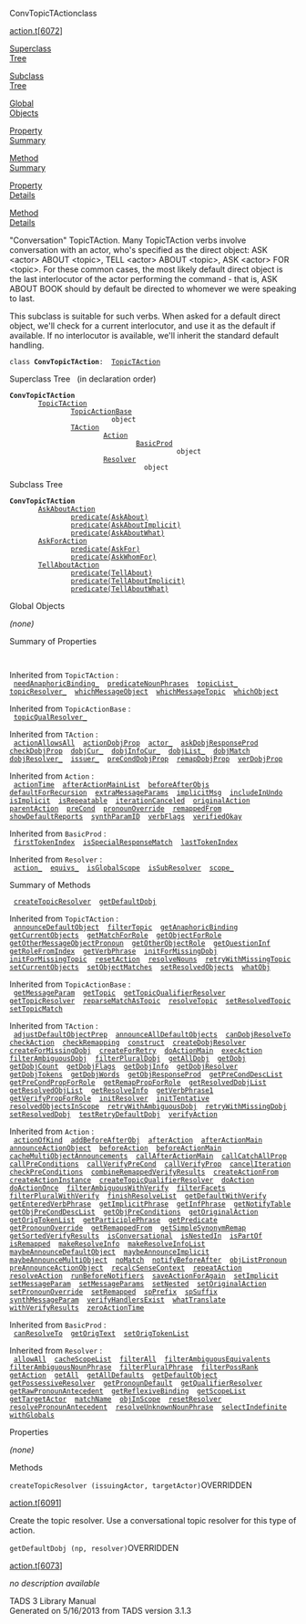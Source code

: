 ---
---
<span class="title">ConvTopicTAction</span><span class="type">class</span>

[action.t](../file/action.t.html)\[[6072](../source/action.t.html#6072)\]

[Superclass  
Tree](#_SuperClassTree_)

[Subclass  
Tree](#_SubClassTree_)

[Global  
Objects](#_ObjectSummary_)

[Property  
Summary](#_PropSummary_)

[Method  
Summary](#_MethodSummary_)

[Property  
Details](#_Properties_)

[Method  
Details](#_Methods_)

<div class="fdesc">

"Conversation" TopicTAction. Many TopicTAction verbs involve
conversation with an actor, who's specified as the direct object: ASK
\<actor\> ABOUT \<topic\>, TELL \<actor\> ABOUT \<topic\>, ASK \<actor\>
FOR \<topic\>. For these common cases, the most likely default direct
object is the last interlocutor of the actor performing the command -
that is, ASK ABOUT BOOK should by default be directed to whomever we
were speaking to last.

This subclass is suitable for such verbs. When asked for a default
direct object, we'll check for a current interlocutor, and use it as the
default if available. If no interlocutor is available, we'll inherit the
standard default handling.

`class `**`ConvTopicTAction`**` :   `[`TopicTAction`](../object/TopicTAction.html)

</div>

<span id="_SuperClassTree_"></span>

<div class="mjhd">

<span class="hdln">Superclass Tree</span>   (in declaration order)

</div>

**`ConvTopicTAction`**  
`         `[`TopicTAction`](../object/TopicTAction.html)  
`                 `[`TopicActionBase`](../object/TopicActionBase.html)  
`                         object`  
`                 `[`TAction`](../object/TAction.html)  
`                         `[`Action`](../object/Action.html)  
`                                 `[`BasicProd`](../object/BasicProd.html)  
`                                         object`  
`                         `[`Resolver`](../object/Resolver.html)  
`                                 object`  
<span id="_SubClassTree_"></span>

<div class="mjhd">

<span class="hdln">Subclass Tree</span>  

</div>

**`ConvTopicTAction`**  
`         `[`AskAboutAction`](../object/AskAboutAction.html)  
`                 `[`predicate(AskAbout)`](../object/predicate(AskAbout).html)  
`                 `[`predicate(AskAboutImplicit)`](../object/predicate(AskAboutImplicit).html)  
`                 `[`predicate(AskAboutWhat)`](../object/predicate(AskAboutWhat).html)  
`         `[`AskForAction`](../object/AskForAction.html)  
`                 `[`predicate(AskFor)`](../object/predicate(AskFor).html)  
`                 `[`predicate(AskWhomFor)`](../object/predicate(AskWhomFor).html)  
`         `[`TellAboutAction`](../object/TellAboutAction.html)  
`                 `[`predicate(TellAbout)`](../object/predicate(TellAbout).html)  
`                 `[`predicate(TellAboutImplicit)`](../object/predicate(TellAboutImplicit).html)  
`                 `[`predicate(TellAboutWhat)`](../object/predicate(TellAboutWhat).html)  
<span id="_ObjectSummary_"></span>

<div class="mjhd">

<span class="hdln">Global Objects</span>  

</div>

*(none)* <span id="_PropSummary_"></span>

<div class="mjhd">

<span class="hdln">Summary of Properties</span>  

</div>

` `

Inherited from `TopicTAction` :  
` `[`needAnaphoricBinding_`](../object/TopicTAction.html#needAnaphoricBinding_)`  `[`predicateNounPhrases`](../object/TopicTAction.html#predicateNounPhrases)`  `[`topicList_`](../object/TopicTAction.html#topicList_)`  `[`topicResolver_`](../object/TopicTAction.html#topicResolver_)`  `[`whichMessageObject`](../object/TopicTAction.html#whichMessageObject)`  `[`whichMessageTopic`](../object/TopicTAction.html#whichMessageTopic)`  `[`whichObject`](../object/TopicTAction.html#whichObject)`  `

Inherited from `TopicActionBase` :  
` `[`topicQualResolver_`](../object/TopicActionBase.html#topicQualResolver_)`  `

Inherited from `TAction` :  
` `[`actionAllowsAll`](../object/TAction.html#actionAllowsAll)`  `[`actionDobjProp`](../object/TAction.html#actionDobjProp)`  `[`actor_`](../object/TAction.html#actor_)`  `[`askDobjResponseProd`](../object/TAction.html#askDobjResponseProd)`  `[`checkDobjProp`](../object/TAction.html#checkDobjProp)`  `[`dobjCur_`](../object/TAction.html#dobjCur_)`  `[`dobjInfoCur_`](../object/TAction.html#dobjInfoCur_)`  `[`dobjList_`](../object/TAction.html#dobjList_)`  `[`dobjMatch`](../object/TAction.html#dobjMatch)`  `[`dobjResolver_`](../object/TAction.html#dobjResolver_)`  `[`issuer_`](../object/TAction.html#issuer_)`  `[`preCondDobjProp`](../object/TAction.html#preCondDobjProp)`  `[`remapDobjProp`](../object/TAction.html#remapDobjProp)`  `[`verDobjProp`](../object/TAction.html#verDobjProp)`  `

Inherited from `Action` :  
` `[`actionTime`](../object/Action.html#actionTime)`  `[`afterActionMainList`](../object/Action.html#afterActionMainList)`  `[`beforeAfterObjs`](../object/Action.html#beforeAfterObjs)`  `[`defaultForRecursion`](../object/Action.html#defaultForRecursion)`  `[`extraMessageParams`](../object/Action.html#extraMessageParams)`  `[`implicitMsg`](../object/Action.html#implicitMsg)`  `[`includeInUndo`](../object/Action.html#includeInUndo)`  `[`isImplicit`](../object/Action.html#isImplicit)`  `[`isRepeatable`](../object/Action.html#isRepeatable)`  `[`iterationCanceled`](../object/Action.html#iterationCanceled)`  `[`originalAction`](../object/Action.html#originalAction)`  `[`parentAction`](../object/Action.html#parentAction)`  `[`preCond`](../object/Action.html#preCond)`  `[`pronounOverride`](../object/Action.html#pronounOverride)`  `[`remappedFrom`](../object/Action.html#remappedFrom)`  `[`showDefaultReports`](../object/Action.html#showDefaultReports)`  `[`synthParamID`](../object/Action.html#synthParamID)`  `[`verbFlags`](../object/Action.html#verbFlags)`  `[`verifiedOkay`](../object/Action.html#verifiedOkay)`  `

Inherited from `BasicProd` :  
` `[`firstTokenIndex`](../object/BasicProd.html#firstTokenIndex)`  `[`isSpecialResponseMatch`](../object/BasicProd.html#isSpecialResponseMatch)`  `[`lastTokenIndex`](../object/BasicProd.html#lastTokenIndex)`  `

Inherited from `Resolver` :  
` `[`action_`](../object/Resolver.html#action_)`  `[`equivs_`](../object/Resolver.html#equivs_)`  `[`isGlobalScope`](../object/Resolver.html#isGlobalScope)`  `[`isSubResolver`](../object/Resolver.html#isSubResolver)`  `[`scope_`](../object/Resolver.html#scope_)`  `

<span id="_MethodSummary_"></span>

<div class="mjhd">

<span class="hdln">Summary of Methods</span>  

</div>

` `[`createTopicResolver`](#createTopicResolver)`  `[`getDefaultDobj`](#getDefaultDobj)`  `

Inherited from `TopicTAction` :  
` `[`announceDefaultObject`](../object/TopicTAction.html#announceDefaultObject)`  `[`filterTopic`](../object/TopicTAction.html#filterTopic)`  `[`getAnaphoricBinding`](../object/TopicTAction.html#getAnaphoricBinding)`  `[`getCurrentObjects`](../object/TopicTAction.html#getCurrentObjects)`  `[`getMatchForRole`](../object/TopicTAction.html#getMatchForRole)`  `[`getObjectForRole`](../object/TopicTAction.html#getObjectForRole)`  `[`getOtherMessageObjectPronoun`](../object/TopicTAction.html#getOtherMessageObjectPronoun)`  `[`getOtherObjectRole`](../object/TopicTAction.html#getOtherObjectRole)`  `[`getQuestionInf`](../object/TopicTAction.html#getQuestionInf)`  `[`getRoleFromIndex`](../object/TopicTAction.html#getRoleFromIndex)`  `[`getVerbPhrase`](../object/TopicTAction.html#getVerbPhrase)`  `[`initForMissingDobj`](../object/TopicTAction.html#initForMissingDobj)`  `[`initForMissingTopic`](../object/TopicTAction.html#initForMissingTopic)`  `[`resetAction`](../object/TopicTAction.html#resetAction)`  `[`resolveNouns`](../object/TopicTAction.html#resolveNouns)`  `[`retryWithMissingTopic`](../object/TopicTAction.html#retryWithMissingTopic)`  `[`setCurrentObjects`](../object/TopicTAction.html#setCurrentObjects)`  `[`setObjectMatches`](../object/TopicTAction.html#setObjectMatches)`  `[`setResolvedObjects`](../object/TopicTAction.html#setResolvedObjects)`  `[`whatObj`](../object/TopicTAction.html#whatObj)`  `

Inherited from `TopicActionBase` :  
` `[`getMessageParam`](../object/TopicActionBase.html#getMessageParam)`  `[`getTopic`](../object/TopicActionBase.html#getTopic)`  `[`getTopicQualifierResolver`](../object/TopicActionBase.html#getTopicQualifierResolver)`  `[`getTopicResolver`](../object/TopicActionBase.html#getTopicResolver)`  `[`reparseMatchAsTopic`](../object/TopicActionBase.html#reparseMatchAsTopic)`  `[`resolveTopic`](../object/TopicActionBase.html#resolveTopic)`  `[`setResolvedTopic`](../object/TopicActionBase.html#setResolvedTopic)`  `[`setTopicMatch`](../object/TopicActionBase.html#setTopicMatch)`  `

Inherited from `TAction` :  
` `[`adjustDefaultObjectPrep`](../object/TAction.html#adjustDefaultObjectPrep)`  `[`announceAllDefaultObjects`](../object/TAction.html#announceAllDefaultObjects)`  `[`canDobjResolveTo`](../object/TAction.html#canDobjResolveTo)`  `[`checkAction`](../object/TAction.html#checkAction)`  `[`checkRemapping`](../object/TAction.html#checkRemapping)`  `[`construct`](../object/TAction.html#construct)`  `[`createDobjResolver`](../object/TAction.html#createDobjResolver)`  `[`createForMissingDobj`](../object/TAction.html#createForMissingDobj)`  `[`createForRetry`](../object/TAction.html#createForRetry)`  `[`doActionMain`](../object/TAction.html#doActionMain)`  `[`execAction`](../object/TAction.html#execAction)`  `[`filterAmbiguousDobj`](../object/TAction.html#filterAmbiguousDobj)`  `[`filterPluralDobj`](../object/TAction.html#filterPluralDobj)`  `[`getAllDobj`](../object/TAction.html#getAllDobj)`  `[`getDobj`](../object/TAction.html#getDobj)`  `[`getDobjCount`](../object/TAction.html#getDobjCount)`  `[`getDobjFlags`](../object/TAction.html#getDobjFlags)`  `[`getDobjInfo`](../object/TAction.html#getDobjInfo)`  `[`getDobjResolver`](../object/TAction.html#getDobjResolver)`  `[`getDobjTokens`](../object/TAction.html#getDobjTokens)`  `[`getDobjWords`](../object/TAction.html#getDobjWords)`  `[`getObjResponseProd`](../object/TAction.html#getObjResponseProd)`  `[`getPreCondDescList`](../object/TAction.html#getPreCondDescList)`  `[`getPreCondPropForRole`](../object/TAction.html#getPreCondPropForRole)`  `[`getRemapPropForRole`](../object/TAction.html#getRemapPropForRole)`  `[`getResolvedDobjList`](../object/TAction.html#getResolvedDobjList)`  `[`getResolvedObjList`](../object/TAction.html#getResolvedObjList)`  `[`getResolveInfo`](../object/TAction.html#getResolveInfo)`  `[`getVerbPhrase1`](../object/TAction.html#getVerbPhrase1)`  `[`getVerifyPropForRole`](../object/TAction.html#getVerifyPropForRole)`  `[`initResolver`](../object/TAction.html#initResolver)`  `[`initTentative`](../object/TAction.html#initTentative)`  `[`resolvedObjectsInScope`](../object/TAction.html#resolvedObjectsInScope)`  `[`retryWithAmbiguousDobj`](../object/TAction.html#retryWithAmbiguousDobj)`  `[`retryWithMissingDobj`](../object/TAction.html#retryWithMissingDobj)`  `[`setResolvedDobj`](../object/TAction.html#setResolvedDobj)`  `[`testRetryDefaultDobj`](../object/TAction.html#testRetryDefaultDobj)`  `[`verifyAction`](../object/TAction.html#verifyAction)`  `

Inherited from `Action` :  
` `[`actionOfKind`](../object/Action.html#actionOfKind)`  `[`addBeforeAfterObj`](../object/Action.html#addBeforeAfterObj)`  `[`afterAction`](../object/Action.html#afterAction)`  `[`afterActionMain`](../object/Action.html#afterActionMain)`  `[`announceActionObject`](../object/Action.html#announceActionObject)`  `[`beforeAction`](../object/Action.html#beforeAction)`  `[`beforeActionMain`](../object/Action.html#beforeActionMain)`  `[`cacheMultiObjectAnnouncements`](../object/Action.html#cacheMultiObjectAnnouncements)`  `[`callAfterActionMain`](../object/Action.html#callAfterActionMain)`  `[`callCatchAllProp`](../object/Action.html#callCatchAllProp)`  `[`callPreConditions`](../object/Action.html#callPreConditions)`  `[`callVerifyPreCond`](../object/Action.html#callVerifyPreCond)`  `[`callVerifyProp`](../object/Action.html#callVerifyProp)`  `[`cancelIteration`](../object/Action.html#cancelIteration)`  `[`checkPreConditions`](../object/Action.html#checkPreConditions)`  `[`combineRemappedVerifyResults`](../object/Action.html#combineRemappedVerifyResults)`  `[`createActionFrom`](../object/Action.html#createActionFrom)`  `[`createActionInstance`](../object/Action.html#createActionInstance)`  `[`createTopicQualifierResolver`](../object/Action.html#createTopicQualifierResolver)`  `[`doAction`](../object/Action.html#doAction)`  `[`doActionOnce`](../object/Action.html#doActionOnce)`  `[`filterAmbiguousWithVerify`](../object/Action.html#filterAmbiguousWithVerify)`  `[`filterFacets`](../object/Action.html#filterFacets)`  `[`filterPluralWithVerify`](../object/Action.html#filterPluralWithVerify)`  `[`finishResolveList`](../object/Action.html#finishResolveList)`  `[`getDefaultWithVerify`](../object/Action.html#getDefaultWithVerify)`  `[`getEnteredVerbPhrase`](../object/Action.html#getEnteredVerbPhrase)`  `[`getImplicitPhrase`](../object/Action.html#getImplicitPhrase)`  `[`getInfPhrase`](../object/Action.html#getInfPhrase)`  `[`getNotifyTable`](../object/Action.html#getNotifyTable)`  `[`getObjPreCondDescList`](../object/Action.html#getObjPreCondDescList)`  `[`getObjPreConditions`](../object/Action.html#getObjPreConditions)`  `[`getOriginalAction`](../object/Action.html#getOriginalAction)`  `[`getOrigTokenList`](../object/Action.html#getOrigTokenList)`  `[`getParticiplePhrase`](../object/Action.html#getParticiplePhrase)`  `[`getPredicate`](../object/Action.html#getPredicate)`  `[`getPronounOverride`](../object/Action.html#getPronounOverride)`  `[`getRemappedFrom`](../object/Action.html#getRemappedFrom)`  `[`getSimpleSynonymRemap`](../object/Action.html#getSimpleSynonymRemap)`  `[`getSortedVerifyResults`](../object/Action.html#getSortedVerifyResults)`  `[`isConversational`](../object/Action.html#isConversational)`  `[`isNestedIn`](../object/Action.html#isNestedIn)`  `[`isPartOf`](../object/Action.html#isPartOf)`  `[`isRemapped`](../object/Action.html#isRemapped)`  `[`makeResolveInfo`](../object/Action.html#makeResolveInfo)`  `[`makeResolveInfoList`](../object/Action.html#makeResolveInfoList)`  `[`maybeAnnounceDefaultObject`](../object/Action.html#maybeAnnounceDefaultObject)`  `[`maybeAnnounceImplicit`](../object/Action.html#maybeAnnounceImplicit)`  `[`maybeAnnounceMultiObject`](../object/Action.html#maybeAnnounceMultiObject)`  `[`noMatch`](../object/Action.html#noMatch)`  `[`notifyBeforeAfter`](../object/Action.html#notifyBeforeAfter)`  `[`objListPronoun`](../object/Action.html#objListPronoun)`  `[`preAnnounceActionObject`](../object/Action.html#preAnnounceActionObject)`  `[`recalcSenseContext`](../object/Action.html#recalcSenseContext)`  `[`repeatAction`](../object/Action.html#repeatAction)`  `[`resolveAction`](../object/Action.html#resolveAction)`  `[`runBeforeNotifiers`](../object/Action.html#runBeforeNotifiers)`  `[`saveActionForAgain`](../object/Action.html#saveActionForAgain)`  `[`setImplicit`](../object/Action.html#setImplicit)`  `[`setMessageParam`](../object/Action.html#setMessageParam)`  `[`setMessageParams`](../object/Action.html#setMessageParams)`  `[`setNested`](../object/Action.html#setNested)`  `[`setOriginalAction`](../object/Action.html#setOriginalAction)`  `[`setPronounOverride`](../object/Action.html#setPronounOverride)`  `[`setRemapped`](../object/Action.html#setRemapped)`  `[`spPrefix`](../object/Action.html#spPrefix)`  `[`spSuffix`](../object/Action.html#spSuffix)`  `[`synthMessageParam`](../object/Action.html#synthMessageParam)`  `[`verifyHandlersExist`](../object/Action.html#verifyHandlersExist)`  `[`whatTranslate`](../object/Action.html#whatTranslate)`  `[`withVerifyResults`](../object/Action.html#withVerifyResults)`  `[`zeroActionTime`](../object/Action.html#zeroActionTime)`  `

Inherited from `BasicProd` :  
` `[`canResolveTo`](../object/BasicProd.html#canResolveTo)`  `[`getOrigText`](../object/BasicProd.html#getOrigText)`  `[`setOrigTokenList`](../object/BasicProd.html#setOrigTokenList)`  `

Inherited from `Resolver` :  
` `[`allowAll`](../object/Resolver.html#allowAll)`  `[`cacheScopeList`](../object/Resolver.html#cacheScopeList)`  `[`filterAll`](../object/Resolver.html#filterAll)`  `[`filterAmbiguousEquivalents`](../object/Resolver.html#filterAmbiguousEquivalents)`  `[`filterAmbiguousNounPhrase`](../object/Resolver.html#filterAmbiguousNounPhrase)`  `[`filterPluralPhrase`](../object/Resolver.html#filterPluralPhrase)`  `[`filterPossRank`](../object/Resolver.html#filterPossRank)`  `[`getAction`](../object/Resolver.html#getAction)`  `[`getAll`](../object/Resolver.html#getAll)`  `[`getAllDefaults`](../object/Resolver.html#getAllDefaults)`  `[`getDefaultObject`](../object/Resolver.html#getDefaultObject)`  `[`getPossessiveResolver`](../object/Resolver.html#getPossessiveResolver)`  `[`getPronounDefault`](../object/Resolver.html#getPronounDefault)`  `[`getQualifierResolver`](../object/Resolver.html#getQualifierResolver)`  `[`getRawPronounAntecedent`](../object/Resolver.html#getRawPronounAntecedent)`  `[`getReflexiveBinding`](../object/Resolver.html#getReflexiveBinding)`  `[`getScopeList`](../object/Resolver.html#getScopeList)`  `[`getTargetActor`](../object/Resolver.html#getTargetActor)`  `[`matchName`](../object/Resolver.html#matchName)`  `[`objInScope`](../object/Resolver.html#objInScope)`  `[`resetResolver`](../object/Resolver.html#resetResolver)`  `[`resolvePronounAntecedent`](../object/Resolver.html#resolvePronounAntecedent)`  `[`resolveUnknownNounPhrase`](../object/Resolver.html#resolveUnknownNounPhrase)`  `[`selectIndefinite`](../object/Resolver.html#selectIndefinite)`  `[`withGlobals`](../object/Resolver.html#withGlobals)`  `

<span id="_Properties_"></span>

<div class="mjhd">

<span class="hdln">Properties</span>  

</div>

*(none)* <span id="_Methods_"></span>

<div class="mjhd">

<span class="hdln">Methods</span>  

</div>

<span id="createTopicResolver"></span>

`createTopicResolver (issuingActor, targetActor)`<span class="rem">OVERRIDDEN</span>

[action.t](../file/action.t.html)\[[6091](../source/action.t.html#6091)\]

<div class="desc">

Create the topic resolver. Use a conversational topic resolver for this
type of action.

</div>

<span id="getDefaultDobj"></span>

`getDefaultDobj (np, resolver)`<span class="rem">OVERRIDDEN</span>

[action.t](../file/action.t.html)\[[6073](../source/action.t.html#6073)\]

<div class="desc">

*no description available*

</div>

<div class="ftr">

TADS 3 Library Manual  
Generated on 5/16/2013 from TADS version 3.1.3

</div>
